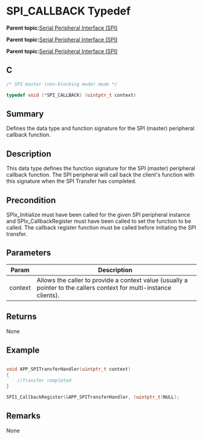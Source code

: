 # SPI\_CALLBACK Typedef

**Parent topic:**[Serial Peripheral Interface \(SPI\)](GUID-246C53F6-3912-4437-AEC8-C2262CEF3EF6.md)

**Parent topic:**[Serial Peripheral Interface \(SPI\)](GUID-CBD5BFEF-57AB-4CA0-92C0-00CB1A72D686.md)

**Parent topic:**[Serial Peripheral Interface \(SPI\)](GUID-84F93473-4002-4DDD-A28F-9BF9DB6B7C3E.md)

## C

```c
/* SPI master (non-blocking mode) mode */

typedef void (*SPI_CALLBACK) (uintptr_t context)

```

## Summary

Defines the data type and function signature for the SPI \(master\) peripheral callback function.

## Description

This data type defines the function signature for the SPI \(master\) peripheral callback function. The SPI peripheral will call back the client's function with this signature when the SPI Transfer has completed.

## Precondition

SPIx\_Initialize must have been called for the given SPI peripheral instance and SPIx\_CallbackRegister must have been called to set the function to be called. The callback register function must be called before initiating the SPI transfer.

## Parameters

|Param|Description|
|-----|-----------|
|context|Allows the caller to provide a context value \(usually a pointer to the callers context for multi-instance clients\).|

## Returns

None

## Example

```c

void APP_SPITransferHandler(uintptr_t context)
{
    //Transfer completed
}

SPI1_CallbackRegister(&APP_SPITransferHandler, (uintptr_t)NULL);

```

## Remarks

None

